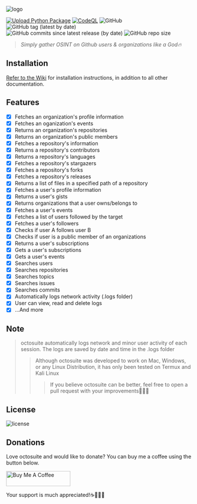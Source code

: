 ![logo](https://user-images.githubusercontent.com/74001397/175805580-fffc96d4-e0ef-48bb-a55c-80b2da3e714d.png)

[![Upload Python Package](https://github.com/rly0nheart/octosuite/actions/workflows/python-publish.yml/badge.svg)](https://github.com/rly0nheart/octosuite/actions/workflows/python-publish.yml)
[![CodeQL](https://github.com/rly0nheart/octosuite/actions/workflows/codeql.yml/badge.svg)](https://github.com/rly0nheart/octosuite/actions/workflows/codeql.yml)
![GitHub](https://img.shields.io/github/license/rly0nheart/octosuite?style=flat)
![GitHub tag (latest by date)](https://img.shields.io/github/v/tag/rly0nheart/octosuite?style=flat&logo=github)
![GitHub commits since latest release (by date)](https://img.shields.io/github/commits-since/rly0nheart/octosuite/2.1.1?style=flat&logo=github)
![GitHub repo size](https://img.shields.io/github/repo-size/rly0nheart/octosuite?style=flat&logo=github)

> *Simply gather OSINT on Github users & organizations like a God🔥*

## Installation
[Refer to the Wiki](https://github.com/rly0nheart/octosuite/wiki) for installation instructions, in addition to all other documentation.

## Features
- [x] Fetches an organization's profile information
- [x] Fetches an oganization's events
- [x] Returns an organization's repositories
- [x] Returns an organization's public members
- [x] Fetches a repository's information
- [x] Returns a repository's contributors
- [x] Returns a repository's languages
- [x] Fetches a repository's stargazers
- [x] Fetches a repository's forks
- [x] Fetches a repository's releases
- [x] Returns a list of files in a specified path of a repository
- [x] Fetches a user's profile information
- [x] Returns a user's gists
- [x] Returns organizations that a user owns/belongs to
- [x] Fetches a user's events
- [x] Fetches a list of users followed by the target
- [x] Fetches a user's followers
- [x] Checks if user A follows user B
- [x] Checks if  user is a public member of an organizations
- [x] Returns a user's subscriptions
- [x] Gets a user's subscriptions
- [x] Gets a user's events
- [x] Searches users
- [x] Searches repositories
- [x] Searches topics
- [x] Searches issues
- [x] Searches commits
- [x] Automatically logs network activity (.logs folder)
- [x] User can view, read and delete logs
- [x] ...And more

## Note
> octosuite automatically logs network and minor user activity of each session. The logs are saved by date and time in the .logs folder
>> Although octosuite was developed to work on Mac, Windows, or any Linux Distribution, it has only been tested on Termux and Kali Linux
>>> If you believe octosuite can be better, feel free to open a pull request with your improvements✌🏾🙂

## License
![license](https://user-images.githubusercontent.com/74001397/137917929-2f2cdb0c-4d1d-4e4b-9f0d-e01589e027b5.png)

## Donations
Love octosuite and would like to donate? You can buy me a coffee using the button below.

<a href="https://www.buymeacoffee.com/189381184" target="_blank"><img src="https://cdn.buymeacoffee.com/buttons/default-orange.png" alt="Buy Me A Coffee" height="41" width="174"></a>

Your support is much appreciated!☕👌🏾😊
